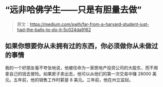 # “远非哈佛学生——只是有胆量去做”

> 原文：<https://medium.com/swlh/far-from-a-harvard-student-just-had-the-balls-to-do-it-5c024da9162>

## 如果你想要你从未拥有过的东西，你必须做你从未做过的事情

我的一个好朋友毫不夸张地说，他被任命为一家房地产投资公司的大股东，而不用拿自己的钱去冒险。如果房子卖出去，他可以从他们的第一次交易中赚 28000 美元。五年前，他的销售工作时薪是 8 美元。三年前，他在州立监狱。